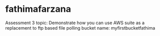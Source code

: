 # fathimafarzana

Assessment 3
  topic: Demonstrate how you can use AWS suite as a replacement to ftp based file polling
  bucket name: myfirstbucketfathima
